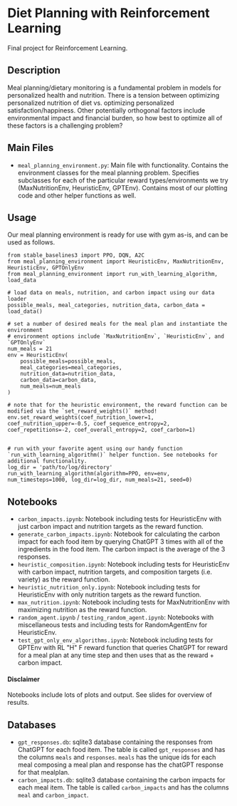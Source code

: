# Diet Planning with Reinforcement Learning
Final project for Reinforcement Learning.

## Description
Meal planning/dietary monitoring is a fundamental problem in models for personalized health and nutrition. There is a tension between optimizing personalized nutrition of diet vs. optimizing personalized satisfaction/happiness. Other potentially orthogonal factors include environmental impact and financial burden, so how best to optimize all of these factors is a challenging problem?

## Main Files
- `meal_planning_environment.py`: Main file with functionality. Contains the environment classes for the meal planning problem. Specifies subclasses for each of the particular reward types/environments we try (MaxNutritionEnv, HeuristicEnv, GPTEnv). Contains most of our plotting code and other helper functions as well. 

## Usage

Our meal planning environment is ready for use with gym as-is, and can be used as follows.

```{python}
from stable_baselines3 import PPO, DQN, A2C
from meal_planning_environment import HeuristicEnv, MaxNutritionEnv, HeuristicEnv, GPTOnlyEnv
from meal_planning_environment import run_with_learning_algorithm, load_data

# load data on meals, nutrition, and carbon impact using our data loader
possible_meals, meal_categories, nutrition_data, carbon_data = load_data()

# set a number of desired meals for the meal plan and instantiate the environment
# environment options include `MaxNutritionEnv`, `HeuristicEnv`, and `GPTOnlyEnv`
num_meals = 21
env = HeuristicEnv(
    possible_meals=possible_meals, 
    meal_categories=meal_categories, 
    nutrition_data=nutrition_data, 
    carbon_data=carbon_data, 
    num_meals=num_meals
)

# note that for the heuristic environment, the reward function can be modified via the `set_reward_weights()` method!
env.set_reward_weights(coef_nutrition_lower=1, coef_nutrition_upper=-0.5, coef_sequence_entropy=2, coef_repetitions=-2, coef_overall_entropy=2, coef_carbon=1)


# run with your favorite agent using our handy function `run_with_learning_algorithm()` helper function. See notebooks for additional functionality.
log_dir = 'path/to/log/directory'
run_with_learning_algorithm(algorithm=PPO, env=env, num_timesteps=1000, log_dir=log_dir, num_meals=21, seed=0)
```

## Notebooks
- `carbon_impacts.ipynb`: Notebook including tests for HeuristicEnv with just carbon impact and nutrition targets as the reward function.
- `generate_carbon_impacts.ipynb`: Notebook for calculating the carbon impact for each food item by querying ChatGPT 3 times with all of the ingredients in the food item. The carbon impact is the average of the 3 responses.
- `heuristic_composition.ipynb`: Notebook including tests for HeuristicEnv with carbon impact, nutrition targets, and composition targets (i.e. variety) as the reward function.
- `heuristic_nutrition_only.ipynb`: Notebook including tests for HeuristicEnv with only nutrition targets as the reward function.
- `max_nutrition.ipynb`: Notebook including tests for MaxNutritionEnv with maximizing nutrition as the reward function.
- `random_agent.ipynb` / `testing_random_agent.ipynb`: Notebooks with miscellaneous tests and including tests for RandomAgentEnv for HeuristicEnv.
- `test_gpt_only_env_algorithms.ipynb`: Notebook including tests for GPTEnv with RL "H" F reward function that queries ChatGPT for reward for a meal plan at any time step and then uses that as the reward + carbon impact.

#### Disclaimer
Notebooks include lots of plots and output. See slides for overview of results.

## Databases
- `gpt_responses.db`: sqlite3 database containing the responses from ChatGPT for each food item. The table is called `gpt_responses` and has the columns `meals` and `responses`. `meals` has the unique ids for each meal composing a meal plan and response has the chatGPT response for that mealplan.
- `carbon_impacts.db`: sqlite3 database containing the carbon impacts for each meal item. The table is called `carbon_impacts` and has the columns `meal` and `carbon_impact`.
